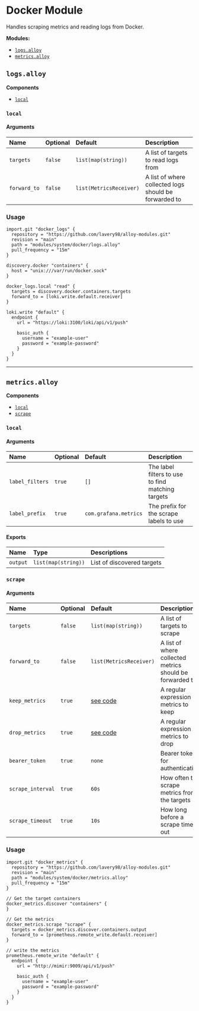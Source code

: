 # Docker Module

Handles scraping metrics and reading logs from Docker.

**Modules:**

- [`logs.alloy`](#logsalloy)
- [`metrics.alloy`](#metricsalloy)

## `logs.alloy`

**Components**

- [`local`](#local)

### `local`

#### Arguments

| Name         | Optional | Default                 | Description                                           |
| :----------- | :------- | :---------------------- | :---------------------------------------------------- |
| `targets`    | `false`  | `list(map(string))`     | A list of targets to read logs from                   |
| `forward_to` | `false`  | `list(MetricsReceiver)` | A list of where collected logs should be forwarded to |

### Usage

```alloy
import.git "docker_logs" {
  repository = "https://github.com/lavery98/alloy-modules.git"
  revision = "main"
  path = "modules/system/docker/logs.alloy"
  pull_frequency = "15m"
}

discovery.docker "containers" {
  host = "unix:///var/run/docker.sock"
}

docker_logs.local "read" {
  targets = discovery.docker.containers.targets
  forward_to = [loki.write.default.receiver]
}

loki.write "default" {
  endpoint {
    url = "https://loki:3100/loki/api/v1/push"

    basic_auth {
      username = "example-user"
      password = "example-password"
    }
  }
}
```

---

## `metrics.alloy`

**Components**

- [`local`](#local-1)
- [`scrape`](#scrape)

### `local`

#### Arguments

| Name            | Optional | Default               | Description                                       |
| :-------------- | :------- | :-------------------- | :------------------------------------------------ |
| `label_filters` | `true`   | `[]`                  | The label filters to use to find matching targets |
| `label_prefix`  | `true`   | `com.grafana.metrics` | The prefix for the scrape labels to use           |

#### Exports

| Name     | Type                | Descriptions               |
| :------- | :------------------ | :------------------------- |
| `output` | `list(map(string))` | List of discovered targets |

### `scrape`

#### Arguments

| Name              | Optional | Default                       | Description                                              |
| :---------------- | :------- | :---------------------------- | :------------------------------------------------------- |
| `targets`         | `false`  | `list(map(string))`           | A list of targets to scrape                              |
| `forward_to`      | `false`  | `list(MetricsReceiver)`       | A list of where collected metrics should be forwarded to |
| `keep_metrics`    | `true`   | [see code](metrics.alloy#L146) | A regular expression of metrics to keep                  |
| `drop_metrics`    | `true`   | [see code](metrics.alloy#L139) | A regular expression of metrics to drop                  |
| `bearer_token`    | `true`   | `none`                        | Bearer token for authentication                          |
| `scrape_interval` | `true`   | `60s`                         | How often to scrape metrics from the targets             |
| `scrape_timeout`  | `true`   | `10s`                         | How long before a scrape times out                       |

### Usage

```alloy
import.git "docker_metrics" {
  repository = "https://github.com/lavery98/alloy-modules.git"
  revision = "main"
  path = "modules/system/docker/metrics.alloy"
  pull_frequency = "15m"
}

// Get the target containers
docker_metrics.discover "containers" {
}

// Get the metrics
docker_metrics.scrape "scrape" {
  targets = docker_metrics.discover.containers.output
  forward_to = [prometheus.remote_write.default.receiver]
}

// write the metrics
prometheus.remote_write "default" {
  endpoint {
    url = "http://mimir:9009/api/v1/push"

    basic_auth {
      username = "example-user"
      password = "example-password"
    }
  }
}
```
